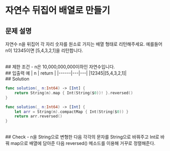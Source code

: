 # 자연수 뒤집어 배열로 만들기

## 문제 설명 
자연수 n을 뒤집어 각 자리 숫자를 원소로 가지는 배열 형태로 리턴해주세요. 예를들어 n이 12345이면 [5,4,3,2,1]을 리턴합니다.

<br/>
## 제한 조건
- n은 10,000,000,000이하인 자연수입니다.

<br/>
## 입출력 예
| n | return |
|------|---|---|
|12345|[5,4,3,2,1]|



<br/>
## Solution

```swift
func solution(_ n:Int64) -> [Int] {
    return String(n).map { Int(String($0))! }.reversed()
}
```

```swift
func solution(_ n:Int64) -> [Int] {
    let arr = String(n).compactMap { Int(String($0)) }
    return arr.reversed()
}
```

<br/>
## Check
- n을 String으로 변형한 다음 각각의 문자를 String으로 바꿔주고 Int로 바꿔 map으로 배열에 담아준 다음 reversed() 메소드를 이용해 거꾸로 정렬해준다.